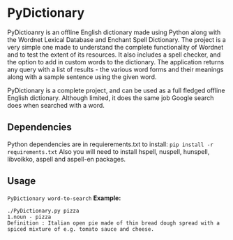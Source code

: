 # PyDictionary
 
PyDictioanry is an offline English dictionary made using Python along with the Wordnet Lexical Database and Enchant Spell Dictionary. The project is a very simple one made to understand the complete functionality of Wordnet and to test the extent of its resources. It also includes a spell checker, and the option to add in custom words to the dictionary. The application returns any query with a list of results - the various word forms and their meanings along with a sample sentence using the given word.

PyDictionary is a complete project, and can be used as a full fledged offline English dictionary. Although limited, it does the same job Google search does when searched with a word.

## Dependencies 
Python dependencies are in requierements.txt to install:
	`pip install -r requirements.txt`
Also you will need to install hspell, nuspell, hunspell, libvoikko, aspell and aspell-en packages.

## Usage
`PyDictionary word-to-search`
**Example:** 
``` 
./PyDictionary.py pizza
1.noun - pizza
Definition : Italian open pie made of thin bread dough spread with a spiced mixture of e.g. tomato sauce and cheese.
```
